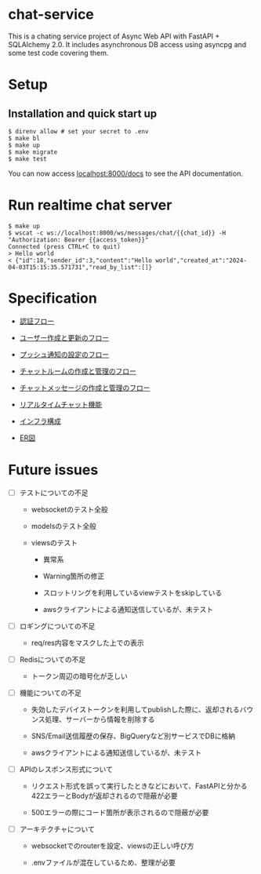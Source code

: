 # chat-service

This is a chating service project of Async Web API with FastAPI + SQLAlchemy 2.0.
It includes asynchronous DB access using asyncpg and some test code covering them.

# Setup

## Installation and quick start up

```shell
$ direnv allow # set your secret to .env
$ make bl
$ make up
$ make migrate
$ make test
```

You can now access [localhost:8000/docs](http://localhost:8000/docs) to see the API documentation.

# Run realtime chat server

```shell
$ make up
$ wscat -c ws://localhost:8000/ws/messages/chat/{{chat_id}} -H "Authorization: Bearer {{access_token}}"
Connected (press CTRL+C to quit)
> Hello world
< {"id":18,"sender_id":3,"content":"Hello world","created_at":"2024-04-03T15:15:35.571731","read_by_list":[]}
```

# Specification

 - [認証フロー](./docs/1-auth.md)

 - [ユーザー作成と更新のフロー](./docs/2-users.md)

 - [プッシュ通知の設定のフロー](./docs/3-sessions.md)

 - [チャットルームの作成と管理のフロー](./docs/4-chats.md)

 - [チャットメッセージの作成と管理のフロー](./docs/5-messages.md)

 - [リアルタイムチャット機能](./docs/6-realtime-chatting.md)

 - [インフラ構成](./docs/7-infra.md)

 - [ER図](./docs/8-erd.md)

# Future issues

- [ ] テストについての不足

  - websocketのテスト全般

  - modelsのテスト全般

  - viewsのテスト

    - 異常系

    - Warning箇所の修正

    - スロットリングを利用しているviewテストをskipしている

    - awsクライアントによる通知送信しているが、未テスト

- [ ] ロギングについての不足

  - req/res内容をマスクした上での表示

- [ ] Redisについての不足

  - トークン周辺の暗号化が乏しい

- [ ] 機能についての不足

  - 失効したデバイストークンを利用してpublishした際に、返却されるバウンス処理、サーバーから情報を削除する

  - SNS/Email送信履歴の保存、BigQueryなど別サービスでDBに格納

  - awsクライアントによる通知送信しているが、未テスト

- [ ] APIのレスポンス形式について

  - リクエスト形式を誤って実行したときなどにおいて、FastAPIと分かる422エラーとBodyが返却されるので隠蔽が必要

  - 500エラーの際にコード箇所が表示されるので隠蔽が必要

- [ ] アーキテクチャについて

  - websocketでのrouterを設定、viewsの正しい呼び方

  - .envファイルが混在しているため、整理が必要

